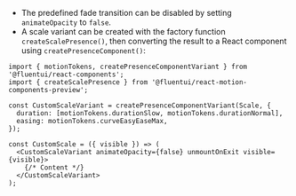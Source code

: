 - The predefined fade transition can be disabled by setting `animateOpacity` to `false`.
- A scale variant can be created with the factory function `createScalePresence()`, then converting the result to a React component using `createPresenceComponent()`:

```tsx
import { motionTokens, createPresenceComponentVariant } from '@fluentui/react-components';
import { createScalePresence } from '@fluentui/react-motion-components-preview';

const CustomScaleVariant = createPresenceComponentVariant(Scale, {
  duration: [motionTokens.durationSlow, motionTokens.durationNormal],
  easing: motionTokens.curveEasyEaseMax,
});

const CustomScale = ({ visible }) => (
  <CustomScaleVariant animateOpacity={false} unmountOnExit visible={visible}>
    {/* Content */}
  </CustomScaleVariant>
);
```

